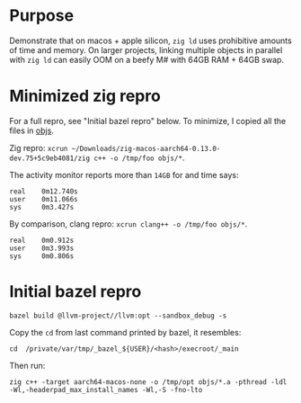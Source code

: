 # Purpose

Demonstrate that on macos + apple silicon, `zig ld` uses prohibitive amounts of time and memory.
On larger projects, linking multiple objects in parallel with `zig ld` can easily OOM on a beefy M# with 64GB RAM + 64GB swap.


# Minimized zig repro

For a full repro, see "Initial bazel repro" below.
To minimize, I copied all the files in [objs](objs).

Zig repro: `xcrun ~/Downloads/zig-macos-aarch64-0.13.0-dev.75+5c9eb4081/zig c++ -o /tmp/foo objs/*`.

The activity monitor reports more than `14GB` for and time says:
```
real    0m12.740s
user    0m11.066s
sys     0m3.427s
```

By comparison, clang repro: `xcrun clang++ -o /tmp/foo objs/*`.
```
real    0m0.912s
user    0m3.993s
sys     0m0.806s
```


# Initial bazel repro

```
bazel build @llvm-project//llvm:opt --sandbox_debug -s
```

Copy the `cd` from last command printed by bazel, it resembles:
```
cd  /private/var/tmp/_bazel_${USER}/<hash>/execroot/_main
```

Then run:
```
zig c++ -target aarch64-macos-none -o /tmp/opt objs/*.a -pthread -ldl -Wl,-headerpad_max_install_names -Wl,-S -fno-lto
```
